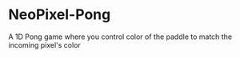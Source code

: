 # NeoPixel-Pong
A 1D Pong game where you control color of the paddle to match the incoming pixel's color
